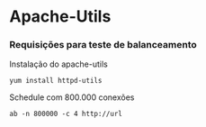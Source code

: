 # Apache-Utils 
### Requisições para teste de balanceamento

Instalação do apache-utils

    yum install httpd-utils

Schedule com 800.000 conexões

    ab -n 800000 -c 4 http://url

